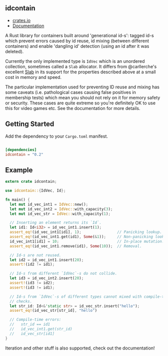idcontain
---

* [crates.io](https://crates.io/crates/idcontain)
* [Documentation](https://docs.rs/idcontain)

A Rust library for containers built around 'generational id-s': tagged id-s
which prevent errors caused by id reuse, id mixing (between different
containers) and enable 'dangling id' detection (using an id after it was
deleted).

Currently the only implemented type is `IdVec` which is an unordered collection,
sometimes called a `Slab` allocator. It differs from @carllerche's excellent
[Slab](https://crates.io/crates/slab) in its support for the properties
described above at a small cost in memory and speed.

The particular implementation used for preventing ID reuse and mixing has some
caveats (i.e. pathological cases causing false positives in membership tests)
which mean you should not rely on it for memory safety or security. These cases
are quite extreme so you're definitely OK to use this for video games etc. See
the documentation for more details.

Getting Started
---
Add the dependency to your `Cargo.toml` manifest.
```toml

[dependencies]
idcontain = "0.2"
```

Example
---
```rust
extern crate idcontain;

use idcontain::{IdVec, Id};

fn main() {
  let mut id_vec_int1 = IdVec::new();
  let mut id_vec_int2 = IdVec::with_capacity(3);
  let mut id_vec_str = IdVec::with_capacity(1);

  // Inserting an element returns its `Id`.
  let id1: Id<i32> = id_vec_int1.insert(1);
  assert_eq!(id_vec_int1[id1], 1);                // Panicking lookup.
  assert_eq!(id_vec_int1.get(id1), Some(&1));     // Non-panicking lookup.
  id_vec_int1[id1] = 10;                          // In-place mutation.
  assert_eq!(id_vec_int1.remove(id1), Some(10));  // Removal.

  // Id-s are not reused.
  let id2 = id_vec_int1.insert(20);
  assert!(id2 != id1);

  // Id-s from different `IdVec`-s do not collide.
  let id3 = id_vec_int2.insert(20);
  assert!(id3 != id2);
  assert!(id3 != id1);

  // Id-s from `IdVec`-s of different types cannot mixed with compile-time
  // checks.
  let str_id: Id<&'static str> = id_vec_str.insert("hello");
  assert_eq!(id_vec_str[str_id], "hello")

  // Compile-time errors:
  //   str_id == id1
  //   id_vec_int1.get(str_id)
  //   id_vec_str[id1]
}
```

Iteration and other stuff is also supported, check out the documentation!
